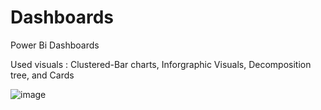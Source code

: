# Dashboards
Power Bi Dashboards

Used visuals : Clustered-Bar charts, Inforgraphic Visuals, Decomposition tree, and Cards

![image](https://github.com/user-attachments/assets/f317c334-cad0-4bbe-a1be-77ec3a9bbf00)
